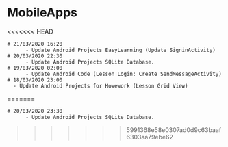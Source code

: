 # MobileApps
<<<<<<< HEAD
	
	# 21/03/2020 16:20 
     	  - Update Android Projects EasyLearning (Update SigninActivity)
   	# 20/03/2020 22:30 
     	  - Update Android Projects SQLite Database.
  	# 19/03/2020 02:00 
     	  - Update Android Code (Lesson Login: Create SendMessageActivity)	
   	# 18/03/2020 23:00 
   	  - Update Android Projects for Howework (Lesson Grid View)        
   
=======

   	# 20/03/2020 23:30 
     	  - Update Android Projects SQLite Database.

>>>>>>> 5991368e58e0307ad0d9c63baaf6303aa79ebe62
